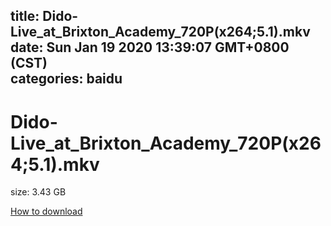 
title: Dido-Live_at_Brixton_Academy_720P(x264;5.1).mkv
date: Sun Jan 19 2020 13:39:07 GMT+0800 (CST)    
categories: baidu
---

# Dido-Live_at_Brixton_Academy_720P(x264;5.1).mkv
size: 3.43 GB
 
 

[How to download](https://bpcam.bemobtrk.com/go/2ceec3aa-1ca2-46d6-b9ff-aaa5c184517c?jno=5445)